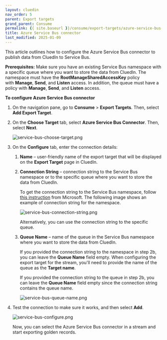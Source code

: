 ```yaml
---
layout: cluedin
nav_order: 5
parent: Export targets
grand_parent: Consume
permalink: {{ site.baseurl }}/consume/export-targets/azure-service-bus-connector
title: Azure Service Bus connector
last_modified: 2025-01-09
---
```


This article outlines how to configure the Azure Service Bus connector to publish data from CluedIn to Service Bus.

**Prerequisites:** Make sure you have an existing Service Bus namespace with a specific queue where you want to store the data from CluedIn. The namespace must have the **RootManageSharedAccessKey** policy with **Manage**, **Send**, and **Listen** access. In addition, the queue must have a policy with **Manage**, **Send**, and **Listen** access.

**To configure Azure Service Bus connector**

1. On the navigation pane, go to **Consume** > **Export Targets**. Then, select **Add Export Target**.

1. On the **Choose Target** tab, select **Azure Service Bus Connector**. Then, select **Next**.

    ![service-bus-choose-target.png](../../assets/images/consume/export-targets/service-bus-choose-target.png)

1. On the **Configure** tab, enter the connection details:

    1. **Name** – user-friendly name of the export target that will be displayed on the **Export Target** page in CluedIn.

    1. **Connection String** – connection string to the Service Bus namespace or to the specific queue where you want to store the data from CluedIn.

         To get the connection string to the Service Bus namespace, follow [this instruction](https://learn.microsoft.com/en-us/azure/service-bus-messaging/service-bus-dotnet-get-started-with-queues?tabs=connection-string#get-the-connection-string) from Microsoft. The following image shows an example of connection string for the namespace.

        ![service-bus-connection-string.png](../../assets/images/consume/export-targets/service-bus-connection-string.png)

        Alternatively, you can use the connection string to the specific queue.

    1. **Queue Name** – name of the queue in the Service Bus namespace where you want to store the data from CluedIn. 

        If you provided the connection string to the namespace in step 2b, you can leave the **Queue Name** field empty. When configuring the export target for the stream, you'll need to provide the name of the queue as the **Target name**.

        If you provided the connection string to the queue in step 2b, you can leave the **Queue Name** field empty since the connection string contains the queue name.

       ![service-bus-queue-name.png](../../assets/images/consume/export-targets/service-bus-queue-name.png)

1. Test the connection to make sure it works, and then select **Add**.

    ![service-bus-configure.png](../../assets/images/consume/export-targets/service-bus-configure.png)

    Now, you can select the Azure Service Bus connector in a stream and start exporting golden records.